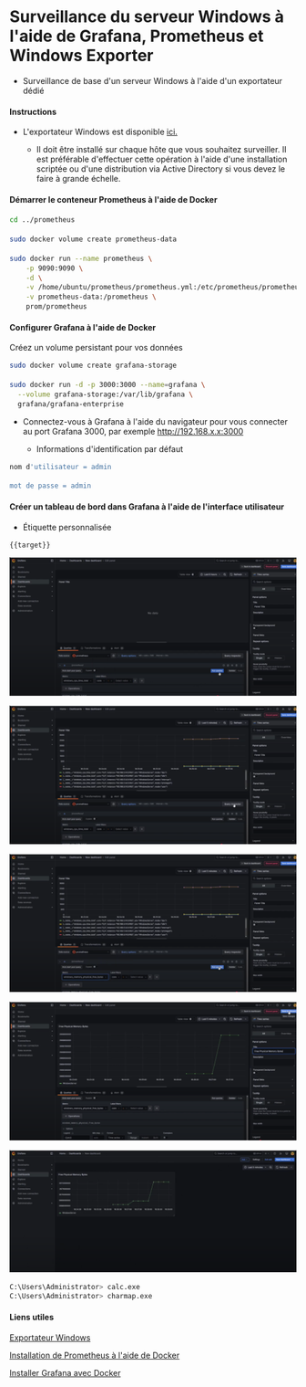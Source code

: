 # Surveillance du serveur Windows à l'aide de Grafana, Prometheus et Windows Exporter

- Surveillance de base d'un serveur Windows à l'aide d'un exportateur dédié

#### Instructions

- L'exportateur Windows est disponible [ici.](https://github.com/prometheus-community/windows_exporter/releases)

  - Il doit être installé sur chaque hôte que vous souhaitez surveiller. Il est préférable d'effectuer cette opération à l'aide d'une installation scriptée ou d'une distribution via Active Directory si vous devez le faire à grande échelle.

#### Démarrer le conteneur Prometheus à l'aide de Docker

```sh
cd ../prometheus

sudo docker volume create prometheus-data

sudo docker run --name prometheus \
    -p 9090:9090 \
    -d \
    -v /home/ubuntu/prometheus/prometheus.yml:/etc/prometheus/prometheus.yml \
    -v prometheus-data:/prometheus \
    prom/prometheus
```

#### Configurer Grafana à l'aide de Docker

Créez un volume persistant pour vos données

```sh
sudo docker volume create grafana-storage

sudo docker run -d -p 3000:3000 --name=grafana \
  --volume grafana-storage:/var/lib/grafana \
  grafana/grafana-enterprise
```

- Connectez-vous à Grafana à l'aide du navigateur pour vous connecter au port Grafana 3000, par exemple http://192.168.x.x:3000

  - Informations d'identification par défaut

```sh
nom d'utilisateur = admin

mot de passe = admin
```

#### Créer un tableau de bord dans Grafana à l'aide de l'interface utilisateur

- Étiquette personnalisée

```sh 
{{target}}
```

![network](/Prometheus-Grafana-Windows/Windows/01.png)

![network](/Prometheus-Grafana-Windows/Windows/02.png)

![network](/Prometheus-Grafana-Windows/Windows/03.png)

![network](/Prometheus-Grafana-Windows/Windows/04.png)

![network](/Prometheus-Grafana-Windows/Windows/05.png)

```sh
C:\Users\Administrator> calc.exe
C:\Users\Administrator> charmap.exe
```

#### Liens utiles

[Exportateur Windows](https://github.com/prometheus-community/windows_exporter/releases)

[Installation de Prometheus à l'aide de Docker](https://prometheus.io/docs/prometheus/latest/installation/#using-docker)

[Installer Grafana avec Docker](https://grafana.com/docs/grafana/latest/setup-grafana/installation/docker/#run-grafana-docker-image)
